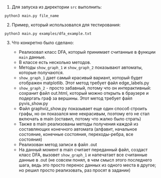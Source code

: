 1. Для запуска из директории `src` выполнить:

`python3 main.py file_name`

2. Пример, который использовался для тестирования:

`python3 main.py examples/dfa_example.txt`

3. Что конкретно было сделано:
 	
 	* Реализовал класс DFA, который принимает считанные в функции `main` данные.
 	* В классе есть несколько методов.
 	* Методы `show_graph_1` и `show_graph_2` показывают автоматы, которые получаются.
 	* `show_graph_1` дает самый красивый вариант, который будет отображен matplotlib. Этот метод требует файл edge_labels.py
 	* `show_graph_2` - просто забавный, потому что он интерактивный: сохранит файл out.html, который можно открыть в браузере и подергать граф за вершины. Этот метод требует файл pyvis_show.py
 	* Файл graphviz_show.py показывает еще один способ строить графы, но он показался мне некрасивым, поэтому его не стал включать в main (оставил, потому что жалко было страть)
 	* Также в main реализованы методы получения каждой из составляющих конечного автомата (алфавит, начальное состояние, конечные состояния, переходы-ребра, все состояния)
 	* Реализован метод записи в файл .out
 	* На данный момент в main считает переданный файл, создаст класс DFA, вызовет `show_graph_1` и напечатает все считанные данные в .out (не совсем понял, в чем смысл этого последнего шага, ведь это просто перенос данных из одного места в другое; но решил просто реализовать, раз просят в задании)
 	

